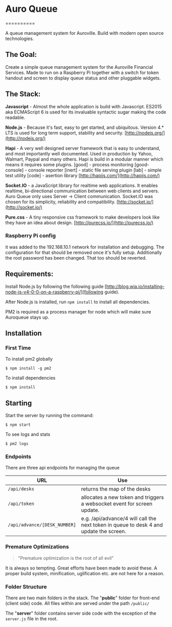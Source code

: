 # Auro Queue
==========

A queue management system for Auroville. Build with modern open source technologies. 

## The Goal:
Create a simple queue management system for the Auroville Financial Services. Made to run on a Raspberry Pi together with a switch for token handout and screen to display queue status and other pluggable widgets. 

## The Stack:

**Javascript** - Almost the whole application is build with Javascript. ES2015 aka ECMAScript 6 is used for its invaluable syntactic sugar making the code readable.

**Node.js** - Because it's fast, easy to get started, and ubiquitous. Version 4.* LTS is used for long term support, stability and security.
[http://nodejs.org/](http://nodejs.org/)

**Hapi** - A very well designed server framework that is easy to understand, and most importantly well documented.  Used in production by Yahoo, Walmart, Paypal and many others. 
Hapi is build in a modular manner which means it requires some plugins.
[good] - process monitoring
[good-console] - console reporter
[inert] - static file serving plugin
[lab] - simple test utility
[code] - asertion library
[http://hapijs.com/](http://hapijs.com/)

**Socket.IO** - a JavaScript library for realtime web applications. It enables realtime, bi-directional communication between web clients and servers. Auro Queue only uses Server -> Client communication. Socket.IO was chosen for its simplicity, reliability and compatibility. 
[http://socket.io/](http://socket.io/)

**Pure.css** - A tiny responsive css framework to make developers look like they have an idea about design.
[http://purecss.io/](http://purecss.io/)


### Raspberry Pi config
it was added to the 192.168.10.1 network for installation and debugging. The configuration for that should be removed once it's fully setup.
Additionally the root password has been changed. That too should be reverted.

## Requirements:
Install Node.js by following the following guide [http://blog.wia.io/installing-node-js-v4-0-0-on-a-raspberry-pi/](following guide).

After Node.js is installed, run `npm install` to install all dependencies.

PM2 is required as a process manager for node which will make sure Auroqueue stays up.


## Installation

### First Time 

To install pm2 globally 
```
$ npm install -g pm2 
```

To install dependencies
```
$ npm install 
```

## Starting

Start the server by running the command:
```
$ npm start
```

To see logs and stats
```
$ pm2 logs
```


### Endpoints 

There are three api endpoints for managing the queue

URL | Use 
--- | --- 
`/api/desks` | returns the map of the desks
`/api/token` | allocates a new token and triggers a websocket event for screen update.
`/api/advance/[DESK_NUMBER]` | e.g. /api/advance/4 will call the next token in queue to desk 4 and update the screen.


### Premature Optimizations
> "Premature optimization is the root of all evil”

It is always so tempting. Great efforts have been made to avoid these. A proper build system, minification, uglification etc. are not here for a reason.


### Folder Structure
There are two main folders in the stack. The "**public**" folder for front-end (client side) code. All files within are served under the path `/public/`

The "**server**" folder contains server side code with the exception of the `server.js` file in the root.